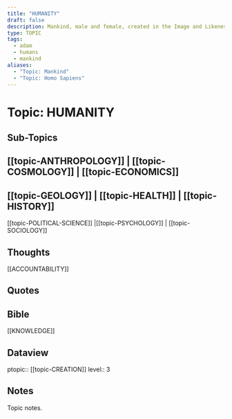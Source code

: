 ```yaml
---
title: "HUMANITY"
draft: false
description: Mankind, male and female, created in the Image and Likeness of The GODNEAD.
type: TOPIC
tags:
  - adam
  - humans
  - mankind
aliases:
  - "Topic: Mankind"
  - "Topic: Homo Sapiens"
---
```

# Topic: HUMANITY
## Sub-Topics
[[topic-ANTHROPOLOGY]] | [[topic-COSMOLOGY]] | [[topic-ECONOMICS]]
-
[[topic-GEOLOGY]] | [[topic-HEALTH]] | [[topic-HISTORY]]
-
[[topic-POLITICAL-SCIENCE]] |[[topic-PSYCHOLOGY]] | [[topic-SOCIOLOGY]]

## Thoughts
[[ACCOUNTABILITY]]

## Quotes

## Bible
[[KNOWLEDGE]]

## Dataview
ptopic:: [[topic-CREATION]]
level:: 3

## Notes
Topic notes.

